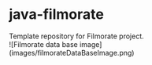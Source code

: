 # java-filmorate
Template repository for Filmorate project.  
![Filmorate data base image]  
(images/filmorateDataBaseImage.png)